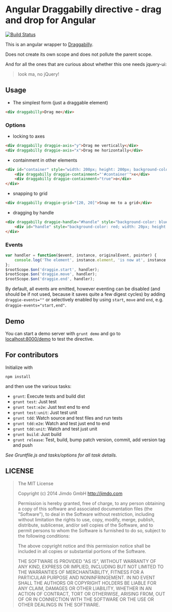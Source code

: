 Angular Draggabilly directive - drag and drop for Angular
======================

[![Build Status](https://travis-ci.org/Jimdo/angular-draggabilly.png)](https://travis-ci.org/Jimdo/angular-draggabilly)

This is an angular wrapper to [Draggabilly](https://github.com/desandro/draggabilly).

Does not create its own scope and does not pollute the parent scope.

And for all the ones that are curious about whether this one needs jquery-ui:
> look ma, no jQuery!

Usage
-----
* The simplest form (just a draggable element)
```html
<div draggabilly>Drag me</div>
```

### Options
* locking to axes
```html
<div draggabilly draggie-axis="y">Drag me vertically</div>
<div draggabilly draggie-axis="x">Drag me horizontally</div>
```
* containment in other elements
```html
<div id="container" style="width: 200px; height: 200px; background-color: red;">
	<div draggabilly draggie-containment="'#container'">x</div>
	<div draggabilly draggie-containment="true">o</div>
</div>
```
* snapping to grid
```html
<div draggabilly draggie-grid="[20, 20]">Snap me to a grid</div>
```
* dragging by handle
```html
<div draggabilly draggie-handle="#handle" style="background-color: blue; width: 100px; height: 100px;">
	<div id="handle" style="background-color: red; width: 20px; height: 20px; position: relative; left: 40px; top: 40px;"></div>
</div>
```

### Events
```javascript
var handler = function($event, instance, originalEvent, pointer) {
	console.log('The element', instance.element, 'is now at', instance.position.x, instance.position.y);
};
$rootScope.$on('draggie.start', handler);
$rootScope.$on('draggie.move', handler);
$rootScope.$on('draggie.end', handler);
```
By default, all events are emitted, however eventing can be disabled (and should be if not used, because it saves quite a few digest cycles) by adding `draggie-events=""` or selectively enabled by using `start`, `move` and `end`, e.g. `draggie-events="start,end"`.

Demo
----
You can start a demo server with `grunt demo` and go to [localhost:8000/demo](http://localhost:8000/demo/) to test the directive.

For contributors
-----------
Initialize with

```console
npm install
```
and then use the various tasks:

 * `grunt`: Execute tests and build dist
 * `grunt test`: Just test
 * `grunt test:e2e`: Just test end to end
 * `grunt test:unit`: Just test unit
 * `grunt tdd`: Watch source and test files and run tests
 * `grunt tdd:e2e`: Watch and test just end to end
 * `grunt tdd:unit`: Watch and test just unit
 * `grunt build`: Just build
 * `grunt release`: Test, build, bump patch version, commit, add version tag and push

_See Gruntfile.js and tasks/options for all task details._


LICENSE
-------

> The MIT License
>
> Copyright (c) 2014 Jimdo GmbH http://jimdo.com
>
> Permission is hereby granted, free of charge, to any person obtaining a copy
> of this software and associated documentation files (the "Software"), to deal
> in the Software without restriction, including without limitation the rights
> to use, copy, modify, merge, publish, distribute, sublicense, and/or sell
> copies of the Software, and to permit persons to whom the Software is
> furnished to do so, subject to the following conditions:
>
> The above copyright notice and this permission notice shall be included in
> all copies or substantial portions of the Software.
>
> THE SOFTWARE IS PROVIDED "AS IS", WITHOUT WARRANTY OF ANY KIND, EXPRESS OR
> IMPLIED, INCLUDING BUT NOT LIMITED TO THE WARRANTIES OF MERCHANTABILITY,
> FITNESS FOR A PARTICULAR PURPOSE AND NONINFRINGEMENT. IN NO EVENT SHALL THE
> AUTHORS OR COPYRIGHT HOLDERS BE LIABLE FOR ANY CLAIM, DAMAGES OR OTHER
> LIABILITY, WHETHER IN AN ACTION OF CONTRACT, TORT OR OTHERWISE, ARISING FROM,
> OUT OF OR IN CONNECTION WITH THE SOFTWARE OR THE USE OR OTHER DEALINGS IN
> THE SOFTWARE.
